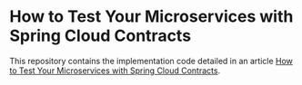 # How to Test Your Microservices with Spring Cloud Contracts

This repository contains the implementation code detailed in an article [How to Test Your Microservices with Spring Cloud Contracts](https://codecrust.com/blog/testing/spring-cloud-contracts).

